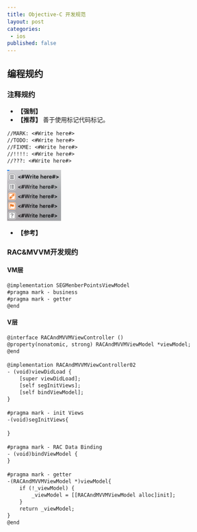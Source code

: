 ```yaml
---
title: Objective-C 开发规范
layout: post
categories:
 - ios
published: false
---
```


## 编程规约

### 注释规约

* **【强制】**
* **【推荐】** 善于使用标记代码标记。

```
//MARK: <#Write here#>
//TODO: <#Write here#>
//FIXME: <#Write here#>
//!!!!: <#Write here#>
//???: <#Write here#>
```

<img src="/assets/images/ios-records/02.png" width = "25%" height = "25%"/>

* **【参考】**

### RAC&MVVM开发规约

#### VM层

```objc
@implementation SEGMenberPointsViewModel
#pragma mark - business
#pragma mark - getter
@end
```

#### V层

```objc
@interface RACAndMVVMViewController ()
@property(nonatomic, strong) RACAndMVVMViewModel *viewModel;
@end

@implementation RACAndMVVMViewController02
- (void)viewDidLoad {
    [super viewDidLoad];
    [self segInitViews];
    [self bindViewModel];
}

#pragma mark - init Views
-(void)segInitViews{

}

#pragma mark - RAC Data Binding
- (void)bindViewModel {
}

#pragma mark - getter
-(RACAndMVVMViewModel *)viewModel{
    if (!_viewModel) {
        _viewModel = [[RACAndMVVMViewModel alloc]init];
    }
    return _viewModel;
}
@end
```